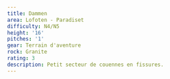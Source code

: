 ```yaml
---
title: Dammen
area: Lofoten - Paradiset
difficulty: N4/N5
height: '16'
pitches: '1'
gear: Terrain d'aventure
rock: Granite
rating: 3
description: Petit secteur de couennes en fissures.
---
```


